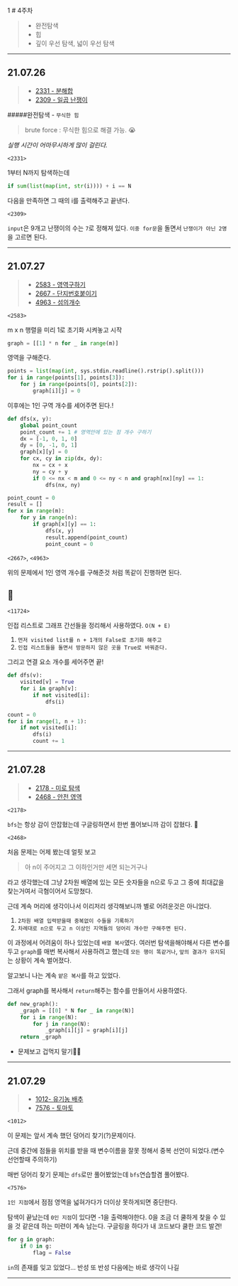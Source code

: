 1 # 4주차

> - 완전탐색
> - 힙
> - 깊이 우선 탐색, 넓이 우선 탐색

---

## 21.07.26

> - [2331 - 분해합](https://www.acmicpc.net/problem/2331)
> - [2309 - 일곱 난쟁이](https://www.acmicpc.net/problem/2309)

#####완전탐색 - `무식한 힘`

> brute force : 무식한 힘으로 해결 가능. 😭

_실행 시간이 어마무시하게 많이 걸린다._

`<2331>`

1부터 N까지 탐색하는데

```python
if sum(list(map(int, str(i)))) + i == N
```

다음을 만족하면 그 때의 i를 출력해주고 끝낸다.

`<2309>`

`input`은 9개고 난쟁이의 수는 `7`로 정해져 있다.
`이중 for문`을 돌면서 `난쟁이가 아닌 2명`을 고르면 된다.

---

## 21.07.27

> - [2583 - 영역구하기](https://www.acmicpc.net/problem/2583)
> - [2667 - 단지번호붙이기](https://www.acmicpc.net/problem/2667)
> - [4963 - 섬의개수](https://www.acmicpc.net/problem/4963)

`<2583>`

m x n 행렬을 미리 1로 초기화 시켜놓고 시작

```python
graph = [[1] * n for _ in range(m)]
```

영역을 구해준다.

```python
points = list(map(int, sys.stdin.readline().rstrip().split()))
for i in range(points[1], points[3]):
    for j in range(points[0], points[2]):
        graph[i][j] = 0
```

이후에는 1인 구역 개수를 세어주면 된다.!

```python
def dfs(x, y):
    global point_count
    point_count += 1 # 영역안에 있는 점 개수 구하기
    dx = [-1, 0, 1, 0]
    dy = [0, -1, 0, 1]
    graph[x][y] = 0
    for cx, cy in zip(dx, dy):
        nx = cx + x
        ny = cy + y
        if 0 <= nx < m and 0 <= ny < n and graph[nx][ny] == 1:
            dfs(nx, ny)

point_count = 0
result = []
for x in range(m):
    for y in range(n):
        if graph[x][y] == 1:
            dfs(x, y)
            result.append(point_count)
            point_count = 0
```

`<2667>`, `<4963>`

위의 문제에서 1인 영역 개수를 구해준것 처럼 똑같이 진행하면 된다.

## 🥳

`<11724>`

인접 리스트로 그래프 간선들을 정리해서 사용하였다. `O(N + E)`

1. `먼저 visited list를 n + 1개의 False로 초기화 해주고`
2. `인접 리스트들을 돌면서 방문하지 않은 곳을 True로 바꿔준다.`

그리고 연결 요소 개수를 세어주면 끝!

```python
def dfs(v):
    visited[v] = True
    for i in graph[v]:
        if not visited[i]:
            dfs(i)

count = 0
for i in range(1, n + 1):
    if not visited[i]:
        dfs(i)
        count += 1
```

---

## 21.07.28

> - [2178 - 미로 탐색](https://www.acmicpc.net/problem/2178)
> - [2468 - 안전 영역](https://www.acmicpc.net/problem/2468)

`<2178>`

`bfs`는 항상 감이 안잡혔는데 구글링하면서 한번 풀어보니까 감이 잡혔다. 🤩

`<2468>`

처음 문제는 어제 봤는데 얼핏 보고

> 아 n이 주어지고 그 이하인거만 세면 되는거구나

라고 생각했는데 그냥 2차원 배열에 있는 모든 숫자들을 n으로 두고 그 중에 최대값을 찾는거여서 극혐이어서 도망쳤다.

근데 계속 머리에 생각이나서 이리저리 생각해보니까 별로 어려운것은 아니었다.

1. `2차원 배열 입력받을때 중복없이 수들을 기록하기`
2. `차례대로 n으로 두고 n 이상인 지역들의 덩어리 개수만 구해주면 된다.`

이 과정에서 어려움이 하나 있었는데 `배열 복사`였다.
여러번 탐색을해야해서 다른 변수를 두고 `graph`를 매번 복사해서 사용하려고 했는데 `모든 행이 똑같거나`, `앞의 결과가 유지`되는 상황이 계속 벌어졌다.

알고보니 나는 계속 `얕은 복사`를 하고 있었다.

그래서 graph를 복사해서 `return`해주는 함수를 만들어서 사용하였다.

```python
def new_graph():
    _graph = [[0] * N for _ in range(N)]
    for i in range(N):
        for j in range(N):
            _graph[i][j] = graph[i][j]
    return _graph
```

- 문제보고 겁먹지 말기👊🏻

---

## 21.07.29

> - [1012- 유기농 배추](https://www.acmicpc.net/problem/1012)
> - [7576 - 토마토](https://www.acmicpc.net/problem/7576)

`<1012>`

이 문제는 앞서 계속 했던 덩어리 찾기(?)문제이다.

근데 중간에 점들을 위치를 받을 때 변수이름을 잘못 정해서 중복 선언이 되었다.(변수 선언할때 주의하기)

매번 덩어리 찾기 문제는 `dfs`로만 풀어봤었는데 `bfs`연습할겸 풀어봤다.

`<7576>`

`1인 지점`에서 점점 영역을 넓혀가다가 더이상 못하게되면 중단한다.

탐색이 끝났는데 `0인 지점`이 있다면 -1을 출력해야한다.
0을 조금 더 쿨하게 찾을 수 있을 것 같은데 하는 미련이 계속 남는다.
구글링을 하다가 내 코드보다 쿨한 코드 발견!

```python
for g in graph:
    if 0 in g:
        flag = False
```

`in`의 존재를 잊고 있었다... 반성 또 반성 다음에는 바로 생각이 나길

---

